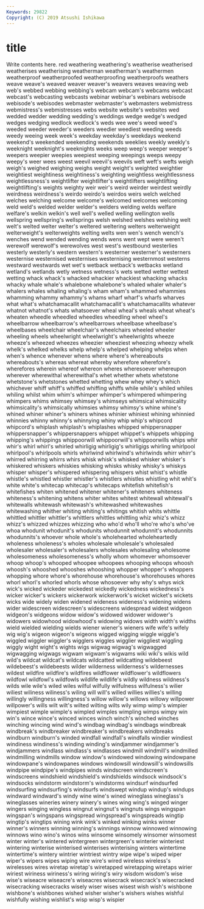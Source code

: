 ```yaml
---
Keywords: 29822
Copyright: (C) 2019 Atsushi Ishikawa
---
```


# title

Write contents here.
red weathering weathering's
weatherise weatherised weatherises weatherising weatherman weatherman's weathermen weatherproof weatherproofed weatherproofing
weatherproofs weathers weave weave's weaved weaver weaver's weavers weaves weaving
web web's webbed webbing webbing's webcam webcam's webcams webcast webcast's
webcasting webcasts webinar webinar's webinars webisode webisode's webisodes webmaster webmaster's
webmasters webmistress webmistress's webmistresses webs website website's websites wed wedded
wedder wedding wedding's weddings wedge wedge's wedged wedges wedging wedlock
wedlock's weds wee wee's weed weed's weeded weeder weeder's weeders
weedier weediest weeding weeds weedy weeing week week's weekday weekday's
weekdays weekend weekend's weekended weekending weekends weeklies weekly weekly's weeknight
weeknight's weeknights weeks weep weep's weeper weeper's weepers weepier weepies
weepiest weeping weepings weeps weepy weepy's weer wees weest weevil
weevil's weevils weft weft's wefts weigh weigh's weighed weighing weighs
weight weight's weighted weightier weightiest weightiness weightiness's weighting weightless weightlessness
weightlessness's weightlifter weightlifter's weightlifters weightlifting weightlifting's weights weighty weir weir's
weird weirder weirdest weirdly weirdness weirdness's weirdo weirdo's weirdos weirs
welch welched welches welching welcome welcome's welcomed welcomes welcoming weld
weld's welded welder welder's welders welding welds welfare welfare's welkin
welkin's well well's welled welling wellington wells wellspring wellspring's wellsprings
welsh welshed welshes welshing welt welt's welted welter welter's weltered
weltering welters welterweight welterweight's welterweights welting welts wen wen's wench
wench's wenches wend wended wending wends wens went wept were
weren't werewolf werewolf's werewolves west west's westbound westerlies westerly westerly's
western western's westerner westerner's westerners westernise westernised westernises westernising westernmost
westerns westward westwards wet wet's wetback wetback's wetbacks wetland wetland's
wetlands wetly wetness wetness's wets wetted wetter wettest wetting whack
whack's whacked whackier whackiest whacking whacks whacky whale whale's whalebone
whalebone's whaled whaler whaler's whalers whales whaling whaling's wham wham's
whammed whammies whamming whammy whammy's whams wharf wharf's wharfs wharves
what what's whatchamacallit whatchamacallit's whatchamacallits whatever whatnot whatnot's whats whatsoever
wheal wheal's wheals wheat wheat's wheaten wheedle wheedled wheedles wheedling
wheel wheel's wheelbarrow wheelbarrow's wheelbarrows wheelbase wheelbase's wheelbases wheelchair wheelchair's
wheelchairs wheeled wheeler wheeling wheels wheelwright wheelwright's wheelwrights wheeze wheeze's
wheezed wheezes wheezier wheeziest wheezing wheezy whelk whelk's whelked whelks
whelp whelp's whelped whelping whelps when when's whence whenever whens
where where's whereabouts whereabouts's whereas whereat whereby wherefore wherefore's wherefores
wherein whereof whereon wheres wheresoever whereupon wherever wherewithal wherewithal's whet
whether whets whetstone whetstone's whetstones whetted whetting whew whey whey's
which whichever whiff whiff's whiffed whiffing whiffs while while's whiled
whiles whiling whilst whim whim's whimper whimper's whimpered whimpering whimpers
whims whimsey whimsey's whimseys whimsical whimsicality whimsicality's whimsically whimsies whimsy
whimsy's whine whine's whined whiner whiner's whiners whines whinier whiniest
whining whinnied whinnies whinny whinny's whinnying whiny whip whip's whipcord
whipcord's whiplash whiplash's whiplashes whipped whippersnapper whippersnapper's whippersnappers whippet whippet's
whippets whipping whipping's whippings whippoorwill whippoorwill's whippoorwills whips whir whir's
whirl whirl's whirled whirligig whirligig's whirligigs whirling whirlpool whirlpool's whirlpools
whirls whirlwind whirlwind's whirlwinds whirr whirr's whirred whirring whirrs whirs
whisk whisk's whisked whisker whisker's whiskered whiskers whiskies whisking whisks
whisky whisky's whiskys whisper whisper's whispered whispering whispers whist whist's
whistle whistle's whistled whistler whistler's whistlers whistles whistling whit whit's
white white's whitecap whitecap's whitecaps whitefish whitefish's whitefishes whiten whitened
whitener whitener's whiteners whiteness whiteness's whitening whitens whiter whites whitest
whitewall whitewall's whitewalls whitewash whitewash's whitewashed whitewashes whitewashing whither whiting
whiting's whitings whitish whits whittle whittled whittler whittler's whittlers whittles
whittling whiz whiz's whizz whizz's whizzed whizzes whizzing who who'd
who'll who're who's who've whoa whodunit whodunit's whodunits whodunnit whodunnit's
whodunnits whodunnits's whoever whole whole's wholehearted wholeheartedly wholeness wholeness's wholes
wholesale wholesale's wholesaled wholesaler wholesaler's wholesalers wholesales wholesaling wholesome wholesomeness
wholesomeness's wholly whom whomever whomsoever whoop whoop's whooped whoopee whoopees
whooping whoops whoosh whoosh's whooshed whooshes whooshing whopper whopper's whoppers
whopping whore whore's whorehouse whorehouse's whorehouses whores whorl whorl's whorled
whorls whose whosoever why why's whys wick wick's wicked wickeder
wickedest wickedly wickedness wickedness's wicker wicker's wickers wickerwork wickerwork's wicket
wicket's wickets wicks wide widely widen widened wideness wideness's widening
widens wider widescreen widescreen's widescreens widespread widest widgeon widgeon's widgeons
widow widow's widowed widower widower's widowers widowhood widowhood's widowing widows
width width's widths wield wielded wielding wields wiener wiener's wieners
wife wife's wifely wig wig's wigeon wigeon's wigeons wigged wigging
wiggle wiggle's wiggled wiggler wiggler's wigglers wiggles wigglier wiggliest wiggling
wiggly wight wight's wights wigs wigwag wigwag's wigwagged wigwagging wigwags
wigwam wigwam's wigwams wiki wiki's wikis wild wild's wildcat wildcat's
wildcats wildcatted wildcatting wildebeest wildebeest's wildebeests wilder wilderness wilderness's wildernesses
wildest wildfire wildfire's wildfires wildflower wildflower's wildflowers wildfowl wildfowl's wildfowls
wildlife wildlife's wildly wildness wildness's wilds wile wile's wiled wiles
wilful wilfully wilfulness wilfulness's wilier wiliest wiliness wiliness's wiling will
will's willed willies willies's willing willingly willingness willingness's willow willow's
willows willowy willpower willpower's wills wilt wilt's wilted wilting wilts
wily wimp wimp's wimpier wimpiest wimple wimple's wimpled wimples wimpling
wimps wimpy win win's wince wince's winced winces winch winch's
winched winches winching wincing wind wind's windbag windbag's windbags windbreak
windbreak's windbreaker windbreaker's windbreakers windbreaks windburn windburn's winded windfall windfall's
windfalls windier windiest windiness windiness's winding winding's windjammer windjammer's windjammers
windlass windlass's windlasses windmill windmill's windmilled windmilling windmills window window's
windowed windowing windowpane windowpane's windowpanes windows windowsill windowsill's windowsills windpipe
windpipe's windpipes winds windscreen windscreen's windscreens windshield windshield's windshields windsock
windsock's windsocks windstorm windstorm's windstorms windsurf windsurfed windsurfing windsurfing's windsurfs
windswept windup windup's windups windward windward's windy wine wine's wined
wineglass wineglass's wineglasses wineries winery winery's wines wing wing's winged
winger wingers winging wingless wingnut wingnut's wingnuts wings wingspan wingspan's
wingspans wingspread wingspread's wingspreads wingtip wingtip's wingtips wining wink wink's
winked winking winks winner winner's winners winning winning's winnings winnow
winnowed winnowing winnows wino wino's winos wins winsome winsomely winsomer
winsomest winter winter's wintered wintergreen wintergreen's winterier winteriest wintering winterise
winterised winterises winterising winters wintertime wintertime's wintery wintrier wintriest wintry
wipe wipe's wiped wiper wiper's wipers wipes wiping wire wire's
wired wireless wireless's wirelesses wires wiretap wiretap's wiretapped wiretapping wiretaps
wirier wiriest wiriness wiriness's wiring wiring's wiry wisdom wisdom's wise
wise's wiseacre wiseacre's wiseacres wisecrack wisecrack's wisecracked wisecracking wisecracks wisely
wiser wises wisest wish wish's wishbone wishbone's wishbones wished wisher
wisher's wishers wishes wishful wishfully wishing wishlist's wisp wisp's wispier
